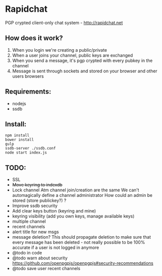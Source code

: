 # Rapidchat

PGP crypted client-only chat system - http://rapidchat.net

## How does it work?

1. When you login we're creating a public/private
2. When a user joins your channel, public keys are exchanged
3. When you send a message, it's pgp crypted with every pubkey in the channel
4. Message is sent through sockets and stored on your browser and other users browsers

## Requirements:

- nodejs
- ssdb

## Install:

``` 
npm install
bower install
gulp
ssdb-server ./ssdb.conf
node start index.js
```

## TODO: 

- SSL
- ~~Move keyring to indexdb~~
- Lock channel
Atm channel join/creation are the same
We can't automagically define a channel administrator
How could an admin be stored (store publickey?) ? 
- Improve ssdb security
- Add clear keys button (keyring and mine)
- keyring visibility (add you own keys, manage available keys)
- multiple channel
- recent channels
- alert title for new msgs
- message deletion? This should propagate deletion to make sure that every message has been deleted - not really possible to be 100% accurate if a user is not logged in anymore
- @todo in code
- @todo warn about security https://github.com/openpgpjs/openpgpjs#security-recommendations
- @todo save user recent channels


